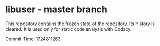 # libuser - master branch

This repository contains the frozen state of the repository.
Its history is cleared. It is used only for static code
analysis with Codacy.

Commit Time: 1724811263